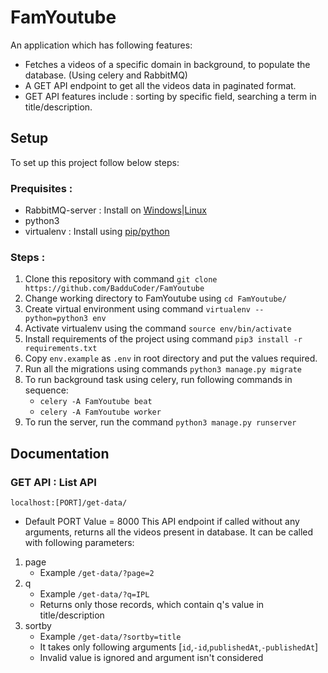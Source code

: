 # FamYoutube

An application which has following features:

* Fetches a videos of a specific domain in background, to populate the database. (Using celery and RabbitMQ)
* A GET API endpoint to get all the videos data in paginated format.
* GET API features include : sorting by specific field, searching a term in title/description.

## Setup

To set up this project follow below steps:

### Prequisites : 
* RabbitMQ-server : Install on [Windows](https://www.rabbitmq.com/install-windows-manual.html)|[Linux](https://computingforgeeks.com/how-to-install-latest-rabbitmq-server-on-ubuntu-linux/)
* python3 
* virtualenv : Install using [pip/python](https://virtualenv.pypa.io/en/latest/installation.html)

### Steps :

1. Clone this repository with command `git clone https://github.com/BadduCoder/FamYoutube`
2. Change working directory to FamYoutube using `cd FamYoutube/`
3. Create virtual environment using command `virtualenv --python=python3 env`
4. Activate virtualenv using the command `source env/bin/activate`
5. Install requirements of the project using command `pip3 install -r requirements.txt`
6. Copy `env.example` as `.env` in root directory and put the values required.
7. Run all the migrations using commands `python3 manage.py migrate`
8. To run background task using celery, run following commands in sequence:
    * `celery -A FamYoutube beat`
    * `celery -A FamYoutube worker`
9. To run the server, run the command `python3 manage.py runserver`


## Documentation

### GET API : List API
`localhost:[PORT]/get-data/`
* Default PORT Value = 8000
This API endpoint if called without any arguments, returns all the videos present in database.
It can be called with following parameters:

1. page
    * Example `/get-data/?page=2`
2. q
    * Example `/get-data/?q=IPL`
    * Returns only those records, which contain q's value in title/description
3. sortby 
    * Example `/get-data/?sortby=title`
    * It takes only following arguments [`id`,`-id`,`publishedAt`,`-publishedAt`]
    * Invalid value is ignored and argument isn't considered



